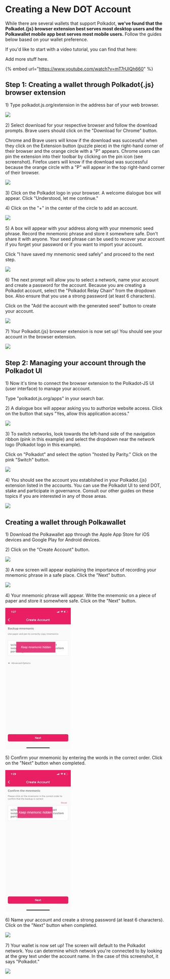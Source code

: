 # Creating a New DOT Account

While there are several wallets that support Polkadot, **we've found that the Polkadot.{js} browser extension best serves most desktop users and the Polkawallet mobile app best serves most mobile users.** Follow the guides below based on your wallet preference.

If you'd like to start with a video tutorial, you can find that here:

Add more stuff here.

{% embed url="https://www.youtube.com/watch?v=mT7rUlQh660" %}

## Step 1: Creating a wallet through Polkadot{.js} browser extension

1\) Type polkadot.js.org/extension in the address bar of your web browser.

![](https://i.imgur.com/YO0m3tP.png)

2\) Select download for your respective browser and follow the download prompts. Brave users should click on the "Download for Chrome" button.

Chrome and Brave users will know if the download was successful when they click on the Extension button \(puzzle piece\) in the right-hand corner of their browser and the orange circle with a "P" appears. Chrome users can pin the extension into their toolbar by clicking on the pin icon \(see screenshot\). Firefox users will know if the download was successful because the orange circle with a "P" will appear in the top right-hand corner of their browser.

![](https://i.imgur.com/pkZuAht.png)

3\) Click on the Polkadot logo in your browser. A welcome dialogue box will appear. Click "Understood, let me continue."

4\) Click on the "+" in the center of the circle to add an account.

![](https://i.imgur.com/zNEZwuQ.png)

5\) A box will appear with your address along with your mnemonic seed phrase. Record the mnemonic phrase and store it somewhere safe. Don't share it with anyone. Your seed phrase can be used to recover your account if you forget your password or if you want to import your account.

Click "I have saved my mnemonic seed safely" and proceed to the next step.

![](https://i.imgur.com/urGPJrt.png)

6\) The next prompt will allow you to select a network, name your account and create a password for the account. Because you are creating a Polkadot account, select the "Polkadot Relay Chain" from the dropdown box. Also ensure that you use a strong password \(at least 6 characters\).

Click on the "Add the account with the generated seed" button to create your account.

![](https://i.imgur.com/Cw9wjAl.png)

7\) Your Polkadot.{js} browser extension is now set up! You should see your account in the browser extension.

![](https://i.imgur.com/z3AtQo2.png)

## Step 2: Managing your account through the Polkadot UI

1\) Now it's time to connect the browser extension to the Polkadot-JS UI \(user interface\) to manage your account.

Type "polkadot.js.org/apps" in your search bar.

2\) A dialogue box will appear asking you to authorize website access. Click on the button that says "Yes, allow this application access."

![](https://i.imgur.com/wXAKDI6.png)

3\) To switch networks, look towards the left-hand side of the navigation ribbon \(pink in this example\) and select the dropdown near the network logo \(Polkadot logo in this example\).

Click on "Polkadot" and select the option "hosted by Parity." Click on the pink "Switch" button.

![](https://i.imgur.com/io4SogF.png)

4\) You should see the account you established in your Polkadot.{js} extension listed in the accounts. You can use the Polkadot UI to send DOT, stake and participate in governance. Consult our other guides on these topics if you are interested in any of those areas.

![](https://i.imgur.com/VoiR9DW.png)

## Creating a wallet through Polkawallet

1\) Download the Polkawallet app through the Apple App Store for iOS devices and Google Play for Android devices.

2\) Click on the "Create Account" button.

![](https://i.imgur.com/ul163Lo.jpg)

3\) A new screen will appear explaining the importance of recording your mnemonic phrase in a safe place. Click the "Next" button.

![](https://i.imgur.com/hyl3FDb.jpg)

4\) Your mnemonic phrase will appear. Write the mnemonic on a piece of paper and store it somewhere safe. Click on the "Next" button.

![](../../.gitbook/assets/mkzxnjg.jpeg)

5\) Confirm your mnemonic by entering the words in the correct order. Click on the "Next" button when completed.

![](../../.gitbook/assets/eaut7r7.jpeg)

6\) Name your account and create a strong password \(at least 6 characters\). Click on the "Next" button when completed.

![](https://i.imgur.com/3ouTHum.jpg)

7\) Your wallet is now set up! The screen will default to the Polkadot network. You can determine which network you're connected to by looking at the grey text under the account name. In the case of this screenshot, it says "Polkadot."

![](https://i.imgur.com/YYYj1IN.jpg)

